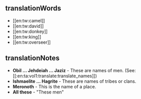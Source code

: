 ## translationWords

* [[en:tw:camel]]
* [[en:tw:david]]
* [[en:tw:donkey]]
* [[en:tw:king]]
* [[en:tw:overseer]]

## translationNotes

* **Obil ... Jehdeiah ... Jaziz** - These are names of men. (See: [[:en:ta:vol1:translate:translate_names]])
* **Ishmaelite ... Hagrite** - These are names of tribes or clans.
* **Meronoth** - This is the name of a place.
* **All these** - "These men"
